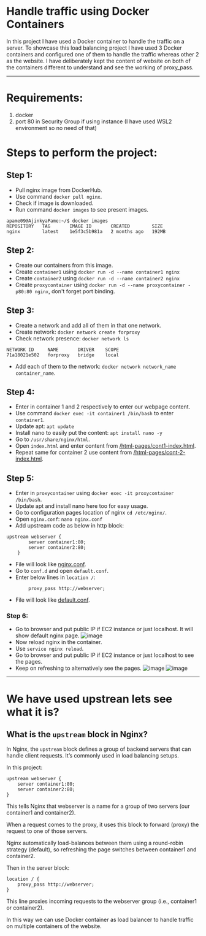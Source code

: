 # Handle traffic using Docker Containers

In this project I have used a Docker container to handle the traffic on a server. To showcase this load balancing project I have used 3 Docker containers and configured one of them to handle the traffic whereas other 2 as the website.
I have deliberately kept the content of website on both of the containers different to understand and see the working of proxy_pass.

---
# Requirements:
1. docker
2. port 80 in Security Group if using instance (I have used WSL2 environment so no need of that)

# Steps to perform the project:

## Step 1:
- Pull nginx image from DockerHub.
- Use command ```docker pull nginx```.
- Check if image is downloaded.
- Run command ```docker images``` to see present images.
```
apame09@AjinkyaPame:~/$ docker images
REPOSITORY   TAG       IMAGE ID       CREATED        SIZE
nginx        latest    1e5f3c5b981a   2 months ago   192MB
```

## Step 2:
- Create our containers from this image.
- Create ```container1``` using ```docker run -d --name container1 nginx```
- Create ```container2``` using ```docker run -d --name container2 nginx```
- Create ```proxycontainer``` using ```docker run -d --name proxycontainer -p80:80 nginx```, don't forget port binding.

## Step 3:
- Create a network and add all of them in that one network.
- Create network: ```docker network create forproxy```
- Check network presence: ```docker network ls```
```
NETWORK ID     NAME       DRIVER    SCOPE
71a18021e502   forproxy   bridge    local
```
- Add each of them to the network: ```docker network network_name container_name```.

## Step 4: 
- Enter in container 1 and 2 respectively to enter our webpage content.
- Use command ```docker exec -it container1 /bin/bash``` to enter ```container1```.
- Update apt: ```apt update```
- Install nano to easily put the content: ```apt install nano -y```
- Go to ```/usr/share/nginx/html```.
- Open ```index.html``` and enter content from [/html-pages/cont1-index.html](https://github.com/AjinkyaP-09/docker-proxypass/blob/main/html-pages/cont1-index.html).
- Repeat same for container 2 use content from [/html-pages/cont-2-index.html](https://github.com/AjinkyaP-09/docker-proxypass/blob/main/html-pages/cont2-index.html).

## Step 5:
- Enter in ```proxycontainer``` using ```docker exec -it proxycontainer /bin/bash```.
- Update apt and install nano here too for easy usage.
- Go to configuration pages location of nginx ```cd /etc/nginx/```.
- Open ```nginx.conf```: ```nano nginx.conf```
- Add upstream code as below in http block:
```
upstream webserver {
        server container1:80;
        server container2:80;
    }
```
- File will look like [nginx.conf](https://github.com/AjinkyaP-09/docker-proxypass/blob/main/config-files/nginx.conf).
- Go to ```conf.d``` and open ```default.conf```.
- Enter below lines in ```location /```:
```
        proxy_pass http://webserver;
```
- File will look like [default.conf](https://github.com/AjinkyaP-09/docker-proxypass/blob/main/config-files/default.conf).

### Step 6:
-  Go to browser and put public IP if EC2 instance or just localhost. It will show default nginx page.
![image](https://github.com/user-attachments/assets/59fecb8c-3b21-4f09-94dc-494434353bed)
- Now reload nginx in the container.
- Use ```service nginx reload```.
- Go to browser and put public IP if EC2 instance or just localhost to see the pages.
- Keep on refreshing to alternatively see the pages.
![image](https://github.com/user-attachments/assets/6ff8b692-8f49-430d-86cc-eb059fb8ebd9)
![image](https://github.com/user-attachments/assets/61884640-4af0-4909-9413-1613aac05264)
---

# We have used upstrean lets see what it is?
## What is the `upstream` block in Nginx?

In Nginx, the `upstream` block defines a group of backend servers that can handle client requests. It’s commonly used in load balancing setups.

In this project:

```nginx
upstream webserver {
    server container1:80;
    server container2:80;
}
```
This tells Nginx that webserver is a name for a group of two servers (our container1 and container2).

When a request comes to the proxy, it uses this block to forward (proxy) the request to one of those servers.

Nginx automatically load-balances between them using a round-robin strategy (default), so refreshing the page switches between container1 and container2.

Then in the server block:
```
location / {
    proxy_pass http://webserver;
}
```
This line proxies incoming requests to the webserver group (i.e., container1 or container2).

In this way we can use Docker container as load balancer to handle traffic on multiple containers of the website.
